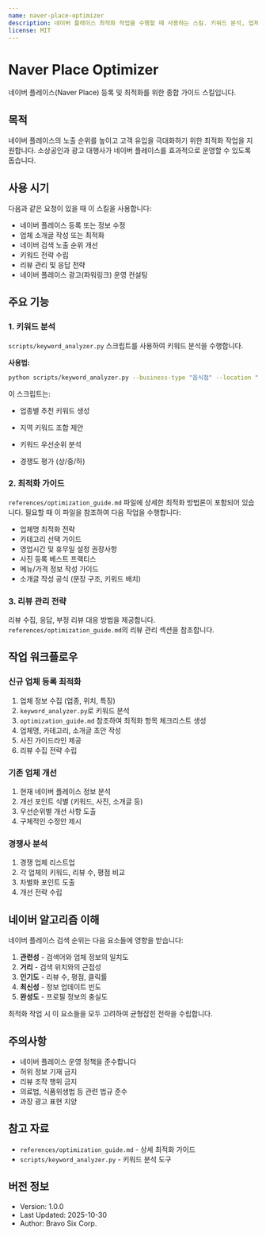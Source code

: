 ```yaml
---
name: naver-place-optimizer
description: 네이버 플레이스 최적화 작업을 수행할 때 사용하는 스킬. 키워드 분석, 업체 정보 최적화, 리뷰 관리 전략을 제공하며, 키워드 분석 스크립트와 최적화 가이드를 포함함
license: MIT
---
```


# Naver Place Optimizer

네이버 플레이스(Naver Place) 등록 및 최적화를 위한 종합 가이드 스킬입니다.

## 목적

네이버 플레이스의 노출 순위를 높이고 고객 유입을 극대화하기 위한 최적화 작업을 지원합니다.
소상공인과 광고 대행사가 네이버 플레이스를 효과적으로 운영할 수 있도록 돕습니다.

## 사용 시기

다음과 같은 요청이 있을 때 이 스킬을 사용합니다:
- 네이버 플레이스 등록 또는 정보 수정
- 업체 소개글 작성 또는 최적화
- 네이버 검색 노출 순위 개선
- 키워드 전략 수립
- 리뷰 관리 및 응답 전략
- 네이버 플레이스 광고(파워링크) 운영 컨설팅

## 주요 기능

### 1. 키워드 분석

`scripts/keyword_analyzer.py` 스크립트를 사용하여 키워드 분석을 수행합니다.

**사용법:**
```bash
python scripts/keyword_analyzer.py --business-type "음식점" --location "부산 해운대"
```

이 스크립트는:
- 업종별 추천 키워드 생성
- 지역 키워드 조합 제안
- 키워드 우선순위 분석

- 경쟁도 평가 (상/중/하)

### 2. 최적화 가이드

`references/optimization_guide.md` 파일에 상세한 최적화 방법론이 포함되어 있습니다.
필요할 때 이 파일을 참조하여 다음 작업을 수행합니다:

- 업체명 최적화 전략
- 카테고리 선택 가이드
- 영업시간 및 휴무일 설정 권장사항
- 사진 등록 베스트 프랙티스
- 메뉴/가격 정보 작성 가이드
- 소개글 작성 공식 (문장 구조, 키워드 배치)

### 3. 리뷰 관리 전략

리뷰 수집, 응답, 부정 리뷰 대응 방법을 제공합니다.
`references/optimization_guide.md`의 리뷰 관리 섹션을 참조합니다.

## 작업 워크플로우

### 신규 업체 등록 최적화

1. 업체 정보 수집 (업종, 위치, 특징)
2. `keyword_analyzer.py`로 키워드 분석
3. `optimization_guide.md` 참조하여 최적화 항목 체크리스트 생성
4. 업체명, 카테고리, 소개글 초안 작성
5. 사진 가이드라인 제공
6. 리뷰 수집 전략 수립

### 기존 업체 개선

1. 현재 네이버 플레이스 정보 분석
2. 개선 포인트 식별 (키워드, 사진, 소개글 등)
3. 우선순위별 개선 사항 도출
4. 구체적인 수정안 제시

### 경쟁사 분석

1. 경쟁 업체 리스트업
2. 각 업체의 키워드, 리뷰 수, 평점 비교
3. 차별화 포인트 도출
4. 개선 전략 수립

## 네이버 알고리즘 이해

네이버 플레이스 검색 순위는 다음 요소들에 영향을 받습니다:

1. **관련성** - 검색어와 업체 정보의 일치도
2. **거리** - 검색 위치와의 근접성
3. **인기도** - 리뷰 수, 평점, 클릭률
4. **최신성** - 정보 업데이트 빈도
5. **완성도** - 프로필 정보의 충실도

최적화 작업 시 이 요소들을 모두 고려하여 균형잡힌 전략을 수립합니다.

## 주의사항

- 네이버 플레이스 운영 정책을 준수합니다
- 허위 정보 기재 금지
- 리뷰 조작 행위 금지
- 의료법, 식품위생법 등 관련 법규 준수
- 과장 광고 표현 지양

## 참고 자료

- `references/optimization_guide.md` - 상세 최적화 가이드
- `scripts/keyword_analyzer.py` - 키워드 분석 도구

## 버전 정보

- Version: 1.0.0
- Last Updated: 2025-10-30
- Author: Bravo Six Corp.
